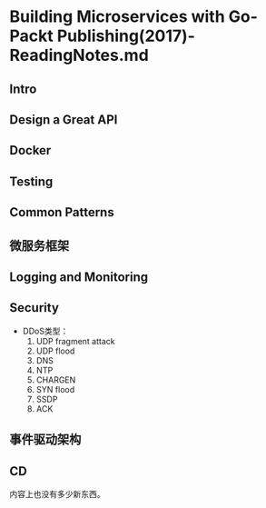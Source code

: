# Building Microservices with Go-Packt Publishing(2017)-ReadingNotes.md

## Intro
## Design a Great API
## Docker
## Testing
## Common Patterns
## 微服务框架
## Logging and Monitoring
## Security
* DDoS类型：
	1. UDP fragment attack
	2. UDP flood
	3. DNS
	4. NTP
	5. CHARGEN
	6. SYN flood
	7. SSDP
	8. ACK

## 事件驱动架构
## CD

内容上也没有多少新东西。
